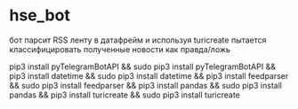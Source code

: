 # hse_bot
бот парсит RSS ленту в датафрейм и используя turicreate пытается классифицировать полученные новости как правда/ложь


pip3 install pyTelegramBotAPI && sudo pip3 install pyTelegramBotAPI && pip3 install datetime && sudo pip3 install datetime && pip3 install feedparser && sudo pip3 install feedparser && pip3 install pandas && sudo pip3 install pandas && pip3 install turicreate && sudo pip3 install turicreate
